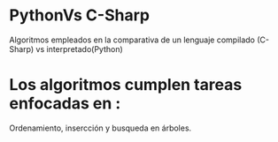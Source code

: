 # PythonVs C-Sharp
Algoritmos empleados en la comparativa de un lenguaje compilado (C-Sharp) vs interpretado(Python)

# Los algoritmos cumplen tareas enfocadas en :
Ordenamiento, insercción y busqueda en árboles.
